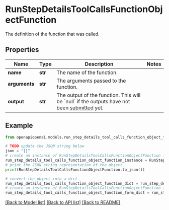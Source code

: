 # RunStepDetailsToolCallsFunctionObjectFunction

The definition of the function that was called.

## Properties

Name | Type | Description | Notes
------------ | ------------- | ------------- | -------------
**name** | **str** | The name of the function. | 
**arguments** | **str** | The arguments passed to the function. | 
**output** | **str** | The output of the function. This will be &#x60;null&#x60; if the outputs have not been [submitted](/docs/api-reference/runs/submitToolOutputs) yet. | 

## Example

```python
from openapiopenai.models.run_step_details_tool_calls_function_object_function import RunStepDetailsToolCallsFunctionObjectFunction

# TODO update the JSON string below
json = "{}"
# create an instance of RunStepDetailsToolCallsFunctionObjectFunction from a JSON string
run_step_details_tool_calls_function_object_function_instance = RunStepDetailsToolCallsFunctionObjectFunction.from_json(json)
# print the JSON string representation of the object
print(RunStepDetailsToolCallsFunctionObjectFunction.to_json())

# convert the object into a dict
run_step_details_tool_calls_function_object_function_dict = run_step_details_tool_calls_function_object_function_instance.to_dict()
# create an instance of RunStepDetailsToolCallsFunctionObjectFunction from a dict
run_step_details_tool_calls_function_object_function_form_dict = run_step_details_tool_calls_function_object_function.from_dict(run_step_details_tool_calls_function_object_function_dict)
```
[[Back to Model list]](../README.md#documentation-for-models) [[Back to API list]](../README.md#documentation-for-api-endpoints) [[Back to README]](../README.md)


